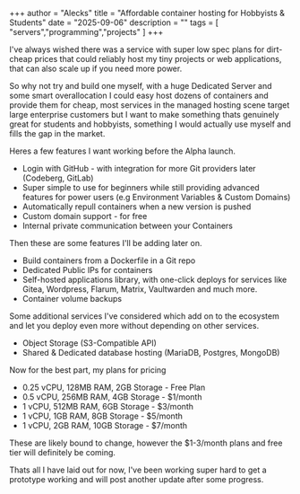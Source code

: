 +++
author = "Alecks"
title =  "Affordable container hosting for Hobbyists & Students"
date = "2025-09-06"
description = ""
tags = [
    "servers","programming","projects"
]
+++

I've always wished there was a service with super low spec plans for dirt-cheap prices that could reliably host my tiny projects or web applications, that can also scale up if you need more power.

So why not try and build one myself, with a huge Dedicated Server and some smart overallocation I could easy host dozens of containers and provide them for cheap, most services in the managed hosting scene target large enterprise customers but I want to make something thats genuinely great for students and hobbyists, something I would actually use myself and fills the gap in the market.

Heres a few features I want working before the Alpha launch.
- Login with GitHub - with integration for more Git providers later (Codeberg, GitLab)
- Super simple to use for beginners while still providing advanced features for power users (e.g Environment Variables & Custom Domains)
- Automatically repull containers when a new version is pushed 
- Custom domain support - for free
- Internal private communication between your Containers

Then these are some features I'll be adding later on.
- Build containers from a Dockerfile in a Git repo
- Dedicated Public IPs for containers
- Self-hosted applications library, with one-click deploys for services like Gitea, Wordpress, Flarum, Matrix, Vaultwarden and much more.
- Container volume backups

Some additional services I've considered which add on to the ecosystem and let you deploy even more without depending on other services.
- Object Storage (S3-Compatible API)
- Shared & Dedicated database hosting (MariaDB, Postgres, MongoDB)

Now for the best part, my plans for pricing
- 0.25 vCPU, 128MB RAM, 2GB Storage - Free Plan
- 0.5 vCPU, 256MB RAM, 4GB Storage - $1/month
- 1 vCPU, 512MB RAM, 6GB Storage - $3/month
- 1 vCPU, 1GB RAM, 8GB Storage - $5/month
- 1 vCPU, 2GB RAM, 10GB Storage - $7/month

These are likely bound to change, however the $1-3/month plans and free tier will definitely be coming.

Thats all I have laid out for now, I've been working super hard to get a prototype working and will post another update after some progress.